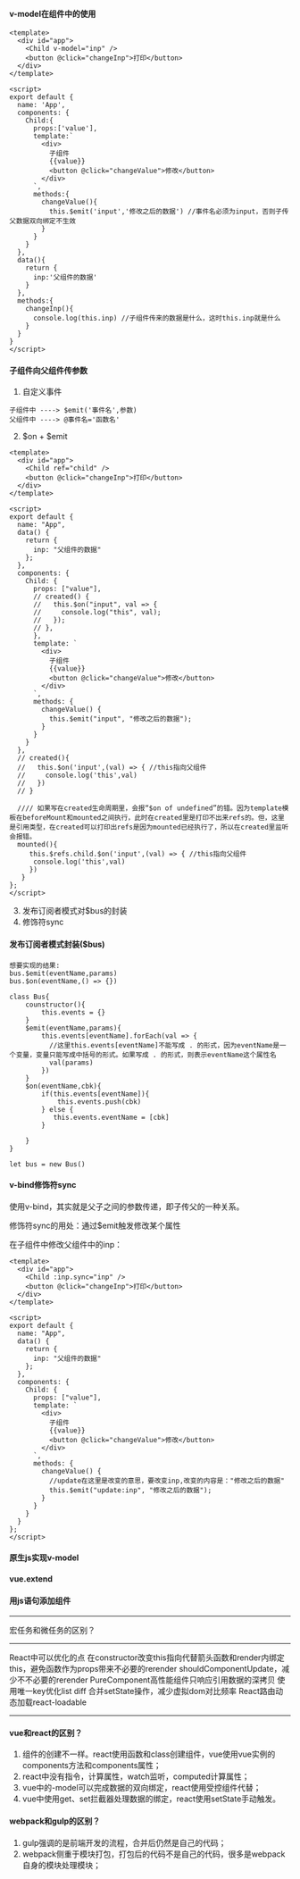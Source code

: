 #### v-model在组件中的使用
```
<template>
  <div id="app">
    <Child v-model="inp" />
    <button @click="changeInp">打印</button>
  </div>
</template>

<script>
export default {
  name: 'App',
  components: {
    Child:{
      props:['value'],
      template:`
        <div>
          子组件
          {{value}}
          <button @click="changeValue">修改</button>
        </div>
      `,
      methods:{
        changeValue(){
          this.$emit('input','修改之后的数据') //事件名必须为input，否则子传父数据双向绑定不生效
        }
      }
    }
  },
  data(){
    return {
      inp:'父组件的数据'
    }
  },
  methods:{
    changeInp(){
      console.log(this.inp) //子组件传来的数据是什么，这时this.inp就是什么
    }
  }
}
</script>
```
#### 子组件向父组件传参数
1. 自定义事件
```
子组件中 ----> $emit('事件名',参数)
父组件中 ----> @事件名='函数名'
```
2. $on + $emit
```
<template>
  <div id="app">
    <Child ref="child" />
    <button @click="changeInp">打印</button>
  </div>
</template>

<script>
export default {
  name: "App",
  data() {
    return {
      inp: "父组件的数据"
    };
  },
  components: {
    Child: {
      props: ["value"],
      // created() {
      //   this.$on("input", val => {
      //     console.log("this", val);
      //   });
      // },
      },
      template: `
        <div>
          子组件
          {{value}}
          <button @click="changeValue">修改</button>
        </div>
      `,
      methods: {
        changeValue() {
          this.$emit("input", "修改之后的数据");
        }
      }
    }
  },
  // created(){
  //   this.$on('input',(val) => { //this指向父组件
  //     console.log('this',val)
  //   })
  // }
  
  //// 如果写在created生命周期里，会报“$on of undefined”的错。因为template模板在beforeMount和mounted之间执行，此时在created里是打印不出来refs的。但，这里是引用类型，在created可以打印出refs是因为mounted已经执行了，所以在created里监听会报错。
  mounted(){
     this.$refs.child.$on('input',(val) => { //this指向父组件
      console.log('this',val)
     })
   }
};
</script>
```
3. 发布订阅者模式对$bus的封装
4. 修饰符sync
#### 发布订阅者模式封装($bus)
```
想要实现的结果:
bus.$emit(eventName,params)
bus.$on(eventName,() => {})

class Bus{
    counstructor(){
        this.events = {}
    }
    $emit(eventName,params){
        this.events[eventName].forEach(val => {
          //这里this.events[eventName]不能写成 . 的形式，因为eventName是一个变量，变量只能写成中括号的形式。如果写成 . 的形式，则表示eventName这个属性名
          val(params)
        })
    }
    $on(eventName,cbk){
        if(this.events[eventName]){
            this.events.push(cbk)
        } else {
           this.events.eventName = [cbk] 
        }
        
    }
}

let bus = new Bus()
```
#### v-bind修饰符sync
使用v-bind，其实就是父子之间的参数传递，即子传父的一种关系。

修饰符sync的用处：通过$emit触发修改某个属性

在子组件中修改父组件中的inp：
```
<template>
  <div id="app">
    <Child :inp.sync="inp" />
    <button @click="changeInp">打印</button>
  </div>
</template>

<script>
export default {
  name: "App",
  data() {
    return {
      inp: "父组件的数据"
    };
  },
  components: {
    Child: {
      props: ["value"],
      template: `
        <div>
          子组件
          {{value}}
          <button @click="changeValue">修改</button>
        </div>
      `,
      methods: {
        changeValue() {
          //update在这里是改变的意思，要改变inp,改变的内容是："修改之后的数据"
          this.$emit("update:inp", "修改之后的数据");
        }
      }
    }
  }
};
</script>
```
#### 原生js实现v-model
#### vue.extend
#### 用js语句添加组件
***
宏任务和微任务的区别？
***
React中可以优化的点
在constructor改变this指向代替箭头函数和render内绑定this，避免函数作为props带来不必要的rerender
shouldComponentUpdate，减少不不必要的rerender
PureComponent高性能组件只响应引用数据的深拷贝
使用唯一key优化list diff
合并setState操作，减少虚拟dom对比频率
React路由动态加载react-loadable
***
#### vue和react的区别？
1. 组件的创建不一样。react使用函数和class创建组件，vue使用vue实例的components方法和components属性；
2. react中没有指令，计算属性，watch监听，computed计算属性；
3. vue中的-model可以完成数据的双向绑定，react使用受控组件代替；
4. vue中使用get、set拦截器处理数据的绑定，react使用setState手动触发。
#### webpack和gulp的区别？
1. gulp强调的是前端开发的流程，合并后仍然是自己的代码；
2. webpack侧重于模块打包，打包后的代码不是自己的代码，很多是webpack自身的模块处理模块；